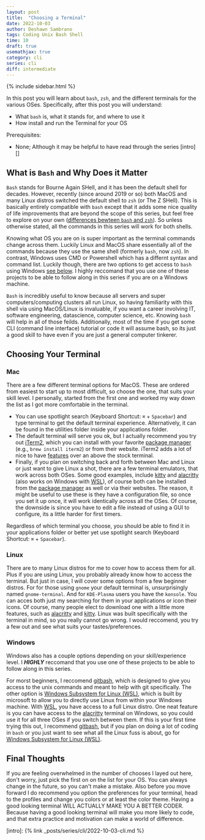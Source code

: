 ```yaml
---
layout: post
title:  "Choosing a Terminal"
date: 2022-10-03
author: Deshawn Sambrano
tags: Coding Unix Bash Shell
time: 10
draft: true
usemathjax: true
category: cli
series: cli
diff: intermediate
---
```


{% include sidebar.html %}

<section class="takeaways">

In this post you will learn about `bash`, `zsh`, and the different terminals for the various OSes. Specifically, after this post you will understand:
- What `bash` is, what it stands for, and where to use it
- How install and run the Terminal for your OS

Prerequisites:
- None; Although it may be helpful to have read through the series [intro][]

</section>



## What is `Bash` and Why Does it Matter

<!-- excerpt-start -->

`Bash` stands for Bourne Again SHell, and it has been the default shell for decades.
However, recently (since around 2019 or so) both MacOS and many Linux distros switched the default shell to `zsh` (or The Z SHell). 
This is basically entirely compatible with <!-- excerpt-end -->`bash` except that it adds some nice quality of life improvements that are beyond the scope of this series, but feel free to explore on your own ([differences bewteen `bash` and `zsh`][shelldiff]).
So unless otherwise stated, all the commands in this series will work for both shells.

<!-- excerpt-end -->

Knowing what OS you are on is super important as the terminal commands change across them. 
Luckily Linux and MacOS share essentially all of the commands because they use the same shell (formerly `bash`, now `zsh`). 
In contrast, Windows uses CMD or Powershell which has a differnt syntax and command list. 
Luckily though, there are two options to get access to `bash` using Windows [see below][windowbash].
I highly reccomand that you use one of these projects to be able to follow along in this series if you are on a Windows machine.

`Bash` is incredibly useful to know because all servers and super computers/computing clusters all run Linux, so having familiarity with this shell via using MacOS/Linux is invaluable, if you want a career involving IT, software engineering, datascience, computer science, etc. Knowing `bash` will help in all of those feilds.
Additionally, most of the time if you get some CLI (command line interface) tutorial or code it will assume bash, so its just a good skill to have even if you are just a general computer tinkerer.



## Choosing Your Terminal

### Mac

There are a few different terminal options for MacOS.
These are ordered from easiest to start up to most difficult, so choose the one, that suits your skill level. I personally, started from the first one and worked my way down the list as I got more comfortable in the terminal.
- You can use spotlight search (Keyboard Shortcut: `⌘` + `Spacebar`) and type terminal to get the default terminal experience. Alternatively, it can be found in the utilities folder inside your applications folder. 
- The default terminal will serve you ok, but I actually recommend you try out [iTerm2][], which you can install with your favorite [package manager][packagemanager] (e.g., `brew install iterm2`) or from their website. iTerm2 adds a lot of nice to have [features][iterm-features] over an above the stock terminal. 
- Finally, if you plan on switching back and forth between Mac and Linux or just want to give Linux a shot, there are a few terminal emulators, that work across both OSes.
Some good examples, include [kitty][] and [alacritty][] (also works on Windows with [WSL][]), of course both can be installed from the [package manager][packagemanager] as well or via their websites.
The reason, it might be useful to use these is they have a configuration file, so once you set it up once, it will work identically across all the OSes. Of course, the downside is since you have to edit a file instead of using a GUI to configure, its a little harder for first timers.
<!-- If you chose one of the two Linux ones, jump down to the [Linux section for customization][linuxtermcustomization], otherwise continue reading.-->

Regardless of which terminal you choose, you should be able to find it in your applications folder or better yet use spotlight search (Keyboard Shortcut: `⌘` + `Spacebar`).

### Linux

There are to many Linux distros for me to cover how to access them for all. Plus if you are using Linux, you probably already know how to access the terminal. But just in case, I will cover some options from a few beginner distros.
For for those using `gnome` your default terminal is, unsurprisingly named `gnome-terminal`.
And for `KDE-Plasma` users you have the `konsole`.
You can acces both just my searching for them in your applications or icon their icons.
Of course, many people elect to download one with a little more features, such as [alacritty][] and [kitty][]. 
Linux was built specifically with the terminal in mind, so you really cannot go wrong.
I would reccomend, you try a few out and see what suits your tastes/preferences.


### Windows

Windows also has a couple options depending on your skill/experience level.
I ***HIGHLY*** reccomand that you use one of these projects to be able to follow along in this series.

For morst beginners, I reccomend [gitbash][], which is designed to give you access to the unix commands and meant to help with git specifically.
The other option is [Windows Subsystem for Linux (WSL)][wsl], which is built by microsoft to allow you to directly use Linux from within your Windows machine. With [WSL][wsl], you have access to a full Linux distro. One neat feature is you can have access to the [alacritty][] terminal on Windows, so you could use it for all three OSes if you switch between them.
If this is your first time trying this out, I recommend [gitbash][], but if you plan on doing a lot of coding in `bash` or you just want to see what all the Linux fuss is about, go for [Windows Subsystem for Linux (WSL)][wsl].


## Final Thoughts

If you are feeling overwhelmed in the number of chooses I layed out here, don't worry, just pick the first on on the list for your OS.
You can always change in the future, so you can't make a mistake.
Also before you move forward I do recommend you option the preferences for your terminal, head to the profiles and change you colors or at least the color theme. 
Having a good looking terminal WILL ACTUALLY MAKE YOU A BETTER CODER.
Because having a good looking terminal will make you more likely to code, and that extra practice and motivation can make a world of difference.


[wsl]: https://learn.microsoft.com/en-us/windows/wsl/install "Windows Subsystem for Linux"
[shelldiff]: https://linuxhint.com/differences_between_bash_zsh/ "Differences between Bash and ZSH"
[munix]: https://github.com/ibraheemdev/modern-unix "Modern Unix"
[gitbash]: https://gitforwindows.org/ "Git for Windows"
[iTerm2]: https://iterm2.com/ "iTerm2: Terminal Emulator for MacOS"
[iterm-features]: https://iterm2.com/documentation-highlights.html "iTerm2 Differences"
[ohmyzsh]: https://ohmyz.sh/ "Oh My Zsh: Prettify you Terminal"
[bash-structure]: #the-form-of-commands "The Structure of a Bash Command"
[kitty]: https://sw.kovidgoyal.net/kitty/ "Kitter Terminal Emulator"
[alacritty]: https://alacritty.org/ "Alacritty Terminal Emulator"
[wezterm]: https://wezfurlong.org/wezterm/ "Wezterm Terminal Emulator"
[windowbash]: #windows

[intro]: {% link _posts/series/cli/2022-10-03-cli.md %}


[packagemanager]: /future-links


